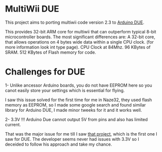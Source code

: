 MultiWii DUE
============

This project aims to porting multiwii code version 2.3 to [Arduino DUE](http://arduino.cc/en/Main/ArduinoBoardDue).

This provides 32-bit ARM core for multiwii that can outperform typical 8-bit microcontroller boards. 
The most significant differences are:
A 32-bit core, that allows operations on 4 bytes wide data within a single CPU clock. (for more information look int type page).
CPU Clock at 84Mhz.
96 KBytes of SRAM.
512 KBytes of Flash memory for code.


Challenges for DUE
==================

1- Unlike ancessor Arduino boards, you do not have EEPROM here so you canot easily store your settings which is essential for flying.

   I saw this issue solved for the first time for me in Naze32, they used flash memory as EEPROM, so I made some google search and found similar library for Arduino DUE, I made minor tweeks for it and it works well.


2- 3.3V !!! Arduino Due cannot output 5V from pins and also has limited current.
    
   That was the major issue for me till I saw [that project](http://fluentart.com/building-a-quadcopter/), which is the first one I saw for DUE. The developer seems never had issues with 3.3V so I deceided to follow his approach and take my chance.




